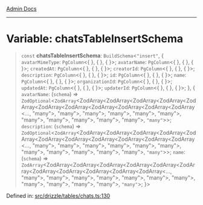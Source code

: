 [Admin Docs](/)

***

# Variable: chatsTableInsertSchema

> `const` **chatsTableInsertSchema**: `BuildSchema`\<`"insert"`, \{ `avatarMimeType`: `PgColumn`\<\{ \}, \{ \}, \{ \}\>; `avatarName`: `PgColumn`\<\{ \}, \{ \}, \{ \}\>; `createdAt`: `PgColumn`\<\{ \}, \{ \}, \{ \}\>; `creatorId`: `PgColumn`\<\{ \}, \{ \}, \{ \}\>; `description`: `PgColumn`\<\{ \}, \{ \}, \{ \}\>; `id`: `PgColumn`\<\{ \}, \{ \}, \{ \}\>; `name`: `PgColumn`\<\{ \}, \{ \}, \{ \}\>; `organizationId`: `PgColumn`\<\{ \}, \{ \}, \{ \}\>; `updatedAt`: `PgColumn`\<\{ \}, \{ \}, \{ \}\>; `updaterId`: `PgColumn`\<\{ \}, \{ \}, \{ \}\>; \}, \{ `avatarName`: (`schema`) => `ZodOptional`\<`ZodArray`\<ZodArray\<ZodArray\<ZodArray\<ZodArray\<ZodArray\<ZodArray\<ZodArray\<ZodArray\<ZodArray\<ZodArray\<ZodArray\<..., "many"\>, "many"\>, "many"\>, "many"\>, "many"\>, "many"\>, "many"\>, "many"\>, "many"\>, "many"\>, "many"\>, `"many"`\>\>; `description`: (`schema`) => `ZodOptional`\<`ZodArray`\<ZodArray\<ZodArray\<ZodArray\<ZodArray\<ZodArray\<ZodArray\<ZodArray\<ZodArray\<ZodArray\<ZodArray\<ZodArray\<..., "many"\>, "many"\>, "many"\>, "many"\>, "many"\>, "many"\>, "many"\>, "many"\>, "many"\>, "many"\>, "many"\>, `"many"`\>\>; `name`: (`schema`) => `ZodArray`\<ZodArray\<ZodArray\<ZodArray\<ZodArray\<ZodArray\<ZodArray\<ZodArray\<ZodArray\<ZodArray\<ZodArray\<ZodArray\<..., "many"\>, "many"\>, "many"\>, "many"\>, "many"\>, "many"\>, "many"\>, "many"\>, "many"\>, "many"\>, "many"\>, `"many"`\>; \}\>

Defined in: [src/drizzle/tables/chats.ts:130](https://github.com/gautam-divyanshu/talawa-api/blob/22f85ff86fcf5f38b53dcdb9fe90ab33ea32d944/src/drizzle/tables/chats.ts#L130)
